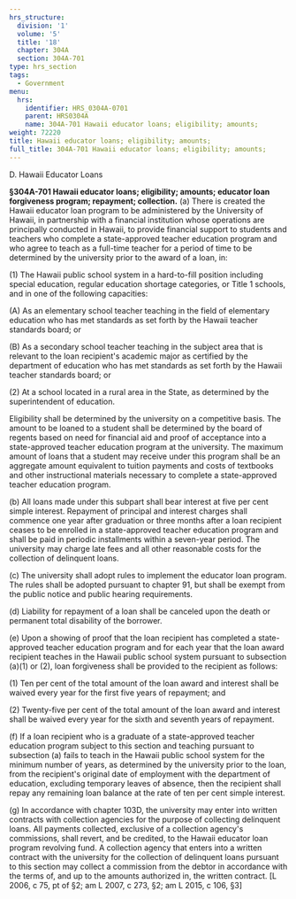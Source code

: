 ```yaml
---
hrs_structure:
  division: '1'
  volume: '5'
  title: '18'
  chapter: 304A
  section: 304A-701
type: hrs_section
tags:
  - Government
menu:
  hrs:
    identifier: HRS_0304A-0701
    parent: HRS0304A
    name: 304A-701 Hawaii educator loans; eligibility; amounts;
weight: 72220
title: Hawaii educator loans; eligibility; amounts;
full_title: 304A-701 Hawaii educator loans; eligibility; amounts;
---
```

D. Hawaii Educator Loans

**§304A-701 Hawaii educator loans; eligibility; amounts; educator loan forgiveness program; repayment; collection.** (a) There is created the Hawaii educator loan program to be administered by the University of Hawaii, in partnership with a financial institution whose operations are principally conducted in Hawaii, to provide financial support to students and teachers who complete a state-approved teacher education program and who agree to teach as a full-time teacher for a period of time to be determined by the university prior to the award of a loan, in:

(1) The Hawaii public school system in a hard-to-fill position including special education, regular education shortage categories, or Title 1 schools, and in one of the following capacities:

(A) As an elementary school teacher teaching in the field of elementary education who has met standards as set forth by the Hawaii teacher standards board; or

(B) As a secondary school teacher teaching in the subject area that is relevant to the loan recipient's academic major as certified by the department of education who has met standards as set forth by the Hawaii teacher standards board; or

(2) At a school located in a rural area in the State, as determined by the superintendent of education.

Eligibility shall be determined by the university on a competitive basis. The amount to be loaned to a student shall be determined by the board of regents based on need for financial aid and proof of acceptance into a state-approved teacher education program at the university. The maximum amount of loans that a student may receive under this program shall be an aggregate amount equivalent to tuition payments and costs of textbooks and other instructional materials necessary to complete a state-approved teacher education program.

(b) All loans made under this subpart shall bear interest at five per cent simple interest. Repayment of principal and interest charges shall commence one year after graduation or three months after a loan recipient ceases to be enrolled in a state-approved teacher education program and shall be paid in periodic installments within a seven-year period. The university may charge late fees and all other reasonable costs for the collection of delinquent loans.

(c) The university shall adopt rules to implement the educator loan program. The rules shall be adopted pursuant to chapter 91, but shall be exempt from the public notice and public hearing requirements.

(d) Liability for repayment of a loan shall be canceled upon the death or permanent total disability of the borrower.

(e) Upon a showing of proof that the loan recipient has completed a state-approved teacher education program and for each year that the loan award recipient teaches in the Hawaii public school system pursuant to subsection (a)(1) or (2), loan forgiveness shall be provided to the recipient as follows:

(1) Ten per cent of the total amount of the loan award and interest shall be waived every year for the first five years of repayment; and

(2) Twenty-five per cent of the total amount of the loan award and interest shall be waived every year for the sixth and seventh years of repayment.

(f) If a loan recipient who is a graduate of a state-approved teacher education program subject to this section and teaching pursuant to subsection (a) fails to teach in the Hawaii public school system for the minimum number of years, as determined by the university prior to the loan, from the recipient's original date of employment with the department of education, excluding temporary leaves of absence, then the recipient shall repay any remaining loan balance at the rate of ten per cent simple interest.

(g) In accordance with chapter 103D, the university may enter into written contracts with collection agencies for the purpose of collecting delinquent loans. All payments collected, exclusive of a collection agency's commissions, shall revert, and be credited, to the Hawaii educator loan program revolving fund. A collection agency that enters into a written contract with the university for the collection of delinquent loans pursuant to this section may collect a commission from the debtor in accordance with the terms of, and up to the amounts authorized in, the written contract. [L 2006, c 75, pt of §2; am L 2007, c 273, §2; am L 2015, c 106, §3]